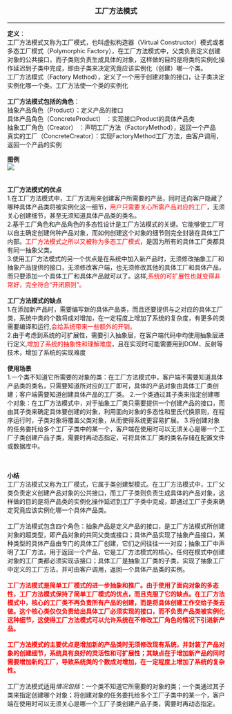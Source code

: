 ###                             <center>   工厂方法模式
---
**定义**：<br>工厂方法模式又称为工厂模式，也叫虚拟构造器（Virtual Constructor）模式或者多态工厂模式（Polymorphic Factory），在工厂方法模式中，父类负责定义创建对象的公共接口，而子类则负责生成具体的对象，这样做的目的是将类的实例化操作延迟到子类中完成，即由子类来决定究竟应该实例化（创建）哪一个类。<br>
工厂方法模式（Factory Method），定义了一个用于创建对象的接口，让子类决定实例化哪一个类。工厂方法使一个类的实例化
<br>
<br>
**工厂方法模式包括的角色**：
<br>
抽象产品角色（Product）：定义产品的接口
<br>
具体产品角色（ConcreteProduct） ：实现接口Product的具体产品类
<br>
抽象工厂角色（Creator） ：声明工厂方法（FactoryMethod），返回一个产品
<br>
真实的工厂（ConcreteCreator）：实现FactoryMethod工厂方法，由客户调用，返回一个产品的实例
<br>

**图例**<br>
![](http://pic.baike.soso.com/p/20130801/20130801145120-1805844128.jpg)
<br><br><br>
**工厂方法模式的优点**
<br>
1.在工厂方法模式中，工厂方法用来创建客户所需要的产品，同时还向客户隐藏了哪种具体产品类将被实例化这一细节，<font style='color:red'>用户只需要关心所需产品对应的工厂</font>，无须关心创建细节，甚至无须知道具体产品类的类名。
<br>
2.基于工厂角色和产品角色的多态性设计是工厂方法模式的关键。它能够使工厂可以自主确定创建何种产品对象，而如何创建这个对象的细节则完全封装在具体工厂内部。<font style='color:red'>工厂方法模式之所以又被称为多态工厂模式</font>，是因为所有的具体工厂类都具有同一抽象父类。
<br>
3.使用工厂方法模式的另一个优点是在系统中加入新产品时，无须修改抽象工厂和抽象产品提供的接口，无须修改客户端，也无须修改其他的具体工厂和具体产品，而只要添加一个具体工厂和具体产品就可以了。这样,<font style='color:red'>系统的可扩展性也就变得非常好，完全符合“开闭原则”。</font>
<br>
<br>
**工厂方法模式的缺点**<br>
1.在添加新产品时，需要编写新的具体产品类，而且还要提供与之对应的具体工厂类，系统中类的个数将成对增加，在一定程度上增加了系统的复杂度，有更多的类需要编译和运行,<font style='color:red'>会给系统带来一些额外的开销。</font>
<br>
2.由于考虑到系统的可扩展性，需要引入抽象层，在客户端代码中均使用抽象层进行定义,<font style='color:red'>增加了系统的抽象性和理解难度</font>，且在实现时可能需要用到DOM、反射等技术，增加了系统的实现难度
<br><br>
**使用场景**<br>
1.一个类不知道它所需要的对象的类：在工厂方法模式中，客户端不需要知道具体产品类的类名，只需要知道所对应的工厂即可，具体的产品对象由具体工厂类创建；客户端需要知道创建具体产品的工厂类。
2.一个类通过其子类来指定创建哪个对象：在工厂方法模式中，对于抽象工厂类只需要提供一个创建产品的接口，而由其子类来确定具体要创建的对象，利用面向对象的多态性和里氏代换原则，在程序运行时，子类对象将覆盖父类对象，从而使得系统更容易扩展。
3.将创建对象的任务委托给多个工厂子类中的某一个，客户端在使用时可以无须关心是哪一个工厂子类创建产品子类，需要时再动态指定，可将具体工厂类的类名存储在配置文件或数据库中。

<br><br>
**小结**<br>
工厂方法模式又称为工厂模式，它属于类创建型模式。在工厂方法模式中，工厂父类负责定义创建产品对象的公共接口，而工厂子类则负责生成具体的产品对象，这样做的目的是将产品类的实例化操作延迟到工厂子类中完成，即通过工厂子类来确定究竟应该实例化哪一个具体产品类。<br><br>
工厂方法模式包含四个角色：抽象产品是定义产品的接口，是工厂方法模式所创建对象的超类型，即产品对象的共同父类或接口；具体产品实现了抽象产品接口，某种类型的具体产品由专门的具体工厂创建，它们之间往往一一对应；抽象工厂中声明了工厂方法，用于返回一个产品，它是工厂方法模式的核心，任何在模式中创建对象的工厂类都必须实现该接口；具体工厂是抽象工厂类的子类，实现了抽象工厂中定义的工厂方法，并可由客户调用，返回一个具体产品类的实例。<br><br>
**<font style="color:red">工厂方法模式是简单工厂模式的进一步抽象和推广。由于使用了面向对象的多态性，工厂方法模式保持了简单工厂模式的优点，而且克服了它的缺点。在工厂方法模式中，核心的工厂类不再负责所有产品的创建，而是将具体创建工作交给子类去做。这个核心类仅仅负责给出具体工厂必须实现的接口，而不负责产品类被实例化这种细节，这使得工厂方法模式可以允许系统在不修改工厂角色的情况下引进新产品。<br><br>
工厂方法模式的主要优点是增加新的产品类时无须修改现有系统，并封装了产品对象的创建细节，系统具有良好的灵活性和可扩展性；其缺点在于增加新产品的同时需要增加新的工厂，导致系统类的个数成对增加，在一定程度上增加了系统的复杂性。** </font><br><br>
工厂方法模式适用*情况包括*：一个类不知道它所需要的对象的类；一个类通过其子类来指定创建哪个对象；将创建对象的任务委托给多个工厂子类中的某一个，客户端在使用时可以无须关心是哪一个工厂子类创建产品子类，需要时再动态指定。